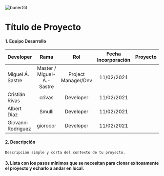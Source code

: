 ![banerGit](https://user-images.githubusercontent.com/16636086/106938115-ded34680-671e-11eb-8de4-35fd6d00868a.png)

# Título de Proyecto

#### 1. Equipo Desarrollo 

| Developer | Rama | Rol | Fecha Incorporación | Proyecto | Versión |
| --- | :---:  | :---:  | :---:  | :---: | :---:  |
| Miguel Á. Sastre | Master / Miguel-Á.-Sastre | Project Manager/Dev | 11/02/2021 |   |   |
| Cristián Rivas | crivas |  Developer| 11/02/2021 |   |   |
| Albert Diaz | Smulli |  Developer| 11/02/2021 |   |   |
| Giovanni Rodriguez | giorocor|  Developer| 11/02/2021 |   |   |

#### 2. Descripción
```
Descripción simple y corta del contexto de tu proyecto.
```

#### 3. Lista con los pasos mínimos que se necesitan para clonar exitosamente el proyecto y echarlo a andar en local.

```


